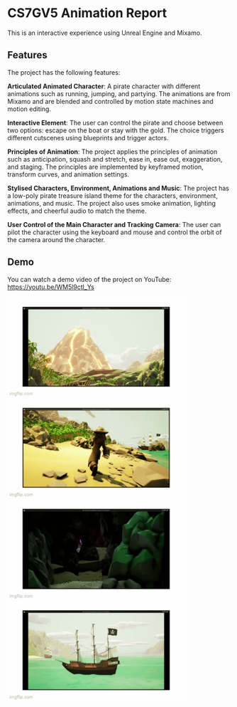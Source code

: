 # CS7GV5 Animation Report
This is an interactive experience using Unreal Engine and Mixamo.

## Features
The project has the following features:

**Articulated Animated Character**: A pirate character with different animations such as running, jumping, and partying. The animations are from Mixamo and are blended and controlled by motion state machines and motion editing.

**Interactive Element**: The user can control the pirate and choose between two options: escape on the boat or stay with the gold. The choice triggers different cutscenes using blueprints and trigger actors.

**Principles of Animation**: The project applies the principles of animation such as anticipation, squash and stretch, ease in, ease out, exaggeration, and staging. The principles are implemented by keyframed motion, transform curves, and animation settings.

**Stylised Characters, Environment, Animations and Music**: The project has a low-poly pirate treasure island theme for the characters, environment, animations, and music. The project also uses smoke animation, lighting effects, and cheerful audio to match the theme.

**User Control of the Main Character and Tracking Camera**: The user can pilot the character using the keyboard and mouse and control the orbit of the camera around the character.

## Demo
You can watch a demo video of the project on YouTube: https://youtu.be/WM5l9ctl_Ys

<p float="left">
  <img src="volcano.gif" width="400" />
  <img src="running.gif" width="400" />
  <img src="panning.gif" width="400" />
  <img src="boat.gif" width="400" />
</p>
